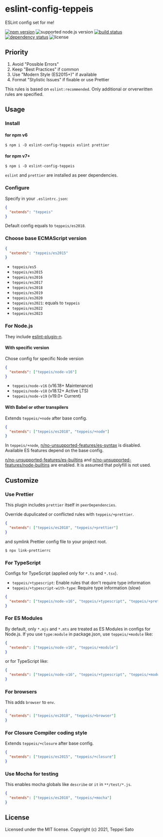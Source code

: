 # eslint-config-teppeis

ESLint config set for me!

[![npm version][npm-image]][npm-url]
![supported node.js version][node-version]
[![build status][ci-image]][ci-url]
[![dependency status][deps-image]][deps-url]
![license][license]

## Priority

1.  Avoid "Possible Errors"
2.  Keep "Best Practices" if common
3.  Use "Modern Style (ES2015+)" if available
4.  Format "Stylistic Issues" if fixable or use Prettier

This rules is based on `eslint:recommended`.
Only additional or orverwritten rules are specified.

## Usage

### Install

#### for npm v6

```console
$ npm i -D eslint-config-teppeis eslint prettier
```

#### for npm v7+

```console
$ npm i -D eslint-config-teppeis
```

`eslint` and `prettier` are installed as peer dependencies.

### Configure

Specify in your `.eslintrc.json`:

```json
{
  "extends": "teppeis"
}
```

Default config equals to `teppeis/es2018`.

### Choose base ECMAScript version

```json
{
  "extends": "teppeis/es2015"
}
```

- `teppeis/es5`
- `teppeis/es2015`
- `teppeis/es2016`
- `teppeis/es2017`
- `teppeis/es2018`
- `teppeis/es2019`
- `teppeis/es2020`
- `teppeis/es2021`: equals to `teppeis`
- `teppeis/es2022`
- `teppeis/es2023`

### For Node.js

They include [eslint-plugin-n](https://www.npmjs.com/package/eslint-plugin-n).

#### With specific version

Chose config for specific Node version

```json
{
  "extends": ["teppeis/node-v16"]
}
```

- `teppeis/node-v16` (v16.18+ Maintenance)
- `teppeis/node-v18` (v18.12+ Active LTS)
- `teppeis/node-v19` (v19.0+ Current)

#### With Babel or other transpilers

Extends `teppeis/+node` after base config.

```json
{
  "extends": ["teppeis/es2018", "teppeis/+node"]
}
```

In `teppeis/+node`, [n/no-unsupported-features/es-syntax](https://github.com/weiran-zsd/eslint-plugin-node/blob/master/docs/rules/no-unsupported-features/es-syntax.md) is disabled.
Available ES features depend on the base config.

[n/no-unsupported-features/es-builtins](https://github.com/weiran-zsd/eslint-plugin-node/blob/master/docs/rules/no-unsupported-features/es-builtins.md) and [n/no-unsupported-features/node-builtins](https://github.com/weiran-zsd/eslint-plugin-node/blob/master/docs/rules/no-unsupported-features/node-builtins.md) are enabled. It is assumed that polyfill is not used.

## Customize

### Use Prettier

This plugin includes `prettier` itself in `peerDependencies`.

Override dupulicated or conflicted rules with `teppeis/+prettier`.

```json
{
  "extends": ["teppeis/es2018", "teppeis/+prettier"]
}
```

and symlink Prettier config file to your project root.

```console
$ npx link-prettierrc
```

### For TypeScript

Configs for TypeScript (applied only for `*.ts` and `*.tsx`).

- `teppeis/+typescript`: Enable rules that don't require type information
- `teppeis/+typescript-with-type`: Require type information (slow)

```json
{
  "extends": ["teppeis/node-v16", "teppeis/+typescript", "teppeis/+prettier"]
}
```

### For ES Modules

By default, only `*.mjs` and `*.mts` are treated as ES Modules in configs for Node.js.
If you use `type:module` in package.json, use `teppeis/+module` like:

```json
{
  "extends": ["teppeis/node-v16", "teppeis/+module"]
}
```

or for TypeScript like:

```json
{
  "extends": ["teppeis/node-v16", "teppeis/+typescript", "teppeis/+module"]
}
```

### For browsers

This adds `browser` to `env`.

```json
{
  "extends": ["teppeis/es2018", "teppeis/+browser"]
}
```

### For Closure Compiler coding style

Extends `teppeis/+closure` after base config.

```json
{
  "extends": ["teppeis/es2015", "teppeis/+closure"]
}
```

### Use Mocha for testing

This enables mocha globals like `describe` or `it` in `**/test/*.js`.

```json
{
  "extends": ["teppeis/es2018", "teppeis/+mocha"]
}
```

## License

Licensed under the MIT license.
Copyright (c) 2021, Teppei Sato

[npm-image]: https://badgen.net/npm/v/eslint-config-teppeis?icon=npm&label=
[npm-url]: https://npmjs.org/package/eslint-config-teppeis
[ci-image]: https://github.com/teppeis/eslint-config-teppeis/workflows/ci/badge.svg
[ci-url]: https://github.com/teppeis/eslint-config-teppeis/actions?query=workflow%3A%22ci%22
[deps-image]: https://badgen.net/david/dep/teppeis/eslint-config-teppeis
[deps-url]: https://david-dm.org/teppeis/eslint-config-teppeis
[node-version]: https://badgen.net/npm/node/eslint-config-teppeis
[license]: https://badgen.net/npm/license/eslint-config-teppeis
